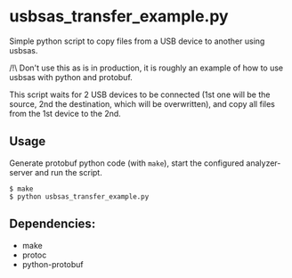# usbsas_transfer_example.py

Simple python script to copy files from a USB device to another using usbsas.

/!\\ Don't use this as is in production, it is roughly an example of how to use
usbsas with python and protobuf.

This script waits for 2 USB devices to be connected (1st one will be the source,
2nd the destination, which will be overwritten), and copy all files from the
1st device to the 2nd.

## Usage
Generate protobuf python code (with `make`), start the configured analyzer-server and run the script.

```
$ make
$ python usbsas_transfer_example.py
```

## Dependencies:
* make
* protoc
* python-protobuf

